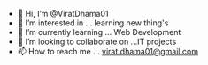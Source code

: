 - 👋 Hi, I’m @ViratDhama01
- 👀 I’m interested in ... learning new thing's 
- 🌱 I’m currently learning ... Web Development 
- 💞️ I’m looking to collaborate on ...IT projects 
- 📫 How to reach me ... virat.dhama01@gmail.com

<!---
ViratDhama01/ViratDhama01 is a ✨ special ✨ repository because its `README.md` (this file) appears on your GitHub profile.
You can click the Preview link to take a look at your changes.
--->
